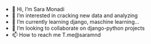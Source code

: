 - 👋 Hi, I’m Sara Monadi
- 👀 I’m interested in cracking new data and analyzing
- 🌱 I’m currently learning django, maschine learning... 
- 💞️ I’m looking to collaborate on django-python projects
- 📫 How to reach me T.me@saramnd  
  
  

<!---
Saraadi04/Saraadi04 is a ✨ special ✨ repository because its `README.md` (this file) appears on your GitHub profile.
You can click the Preview link to take a look at your changes.
--->
